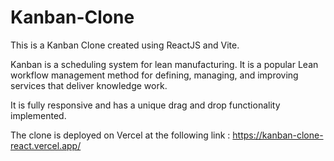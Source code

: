 # Kanban-Clone
This is a Kanban Clone created using ReactJS and Vite.

Kanban is a scheduling system for lean manufacturing. It is a popular Lean workflow management method for defining, managing, and improving services that deliver knowledge work.

It is fully responsive and has a unique drag and drop functionality implemented.

The clone is deployed on Vercel at the following link : https://kanban-clone-react.vercel.app/
